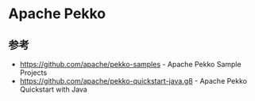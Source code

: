 # Apache Pekko

## 参考

* https://github.com/apache/pekko-samples - Apache Pekko Sample Projects
* https://github.com/apache/pekko-quickstart-java.g8 - Apache Pekko Quickstart with Java
